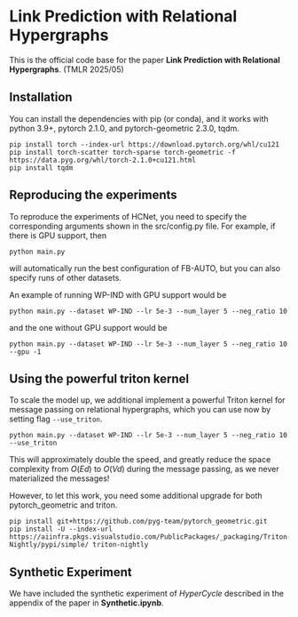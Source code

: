 # Link Prediction with Relational Hypergraphs

This is the official code base for the paper **Link Prediction with Relational Hypergraphs**. (TMLR 2025/05)

## Installation
You can install the dependencies with pip (or conda), and it works with python 3.9+, pytorch 2.1.0, and pytorch-geometric 2.3.0, tqdm.
```
pip install torch --index-url https://download.pytorch.org/whl/cu121
pip install torch-scatter torch-sparse torch-geometric -f https://data.pyg.org/whl/torch-2.1.0+cu121.html
pip install tqdm
```

## Reproducing the experiments
To reproduce the experiments of HCNet, you need to specify the corresponding arguments shown in the src/config.py file. For example, if there is GPU support, then
```
python main.py 
```
will automatically run the best configuration of FB-AUTO, but you can also specify runs of other datasets. 

An example of running WP-IND with GPU support would be 
```
python main.py --dataset WP-IND --lr 5e-3 --num_layer 5 --neg_ratio 10 
```
and the one without GPU support would be
```
python main.py --dataset WP-IND --lr 5e-3 --num_layer 5 --neg_ratio 10 --gpu -1
```


## Using the powerful triton kernel

To scale the model up, we additional implement a powerful Triton kernel for message passing on relational hypergraphs, which you can use now by setting flag ``` --use_triton ```.
```
python main.py --dataset WP-IND --lr 5e-3 --num_layer 5 --neg_ratio 10 --use_triton
```

This will approximately double the speed, and greatly reduce the space complexity from $O(Ed)$ to $O(Vd)$ during the message passing, as we never materialized the messages! 

However, to let this work, you need some additional upgrade for both pytorch_geometric and triton.
```
pip install git+https://github.com/pyg-team/pytorch_geometric.git
pip install -U --index-url https://aiinfra.pkgs.visualstudio.com/PublicPackages/_packaging/Triton-Nightly/pypi/simple/ triton-nightly
```

## Synthetic Experiment

We have included the synthetic experiment of *HyperCycle* described in the appendix of the paper in **Synthetic.ipynb**. 
